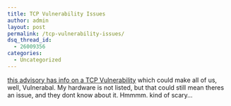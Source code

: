 ```yaml
---
title: TCP Vulnerability Issues
author: admin
layout: post
permalink: /tcp-vulnerability-issues/
dsq_thread_id:
  - 26009356
categories:
  - Uncategorized
---
```

[this advisory has info on a TCP Vulnerability][1] which could make all of us, well, Vulnerabal. My hardware is not listed, but that could still mean theres an issue, and they dont know about it. Hmmmm. kind of scary&#8230;

 [1]: http://www.uniras.gov.uk/vuls/2004/236929/index.htm